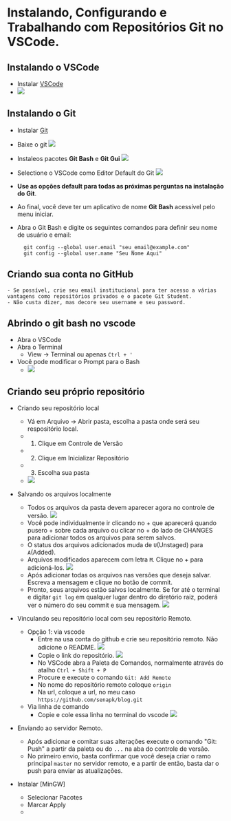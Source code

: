 # Instalando, Configurando e Trabalhando com Repositórios Git no VSCode.


## Instalando o VSCode
- Instalar [VSCode](https://code.visualstudio.com/)
- ![](vscode.png)

## Instalando o Git
- Instalar [Git](https://git-scm.com/download)
- Baixe o git ![](git1.png)
- Instaleos pacotes **Git Bash** e **Git Gui** ![](git2.png)
- Selectione o VSCode como Editor Default do Git ![](git3.png)
- **Use as opções default para todas as próximas perguntas na instalação do Git**.
- Ao final, você deve ter um aplicativo de nome **Git Bash** acessível pelo menu iniciar.
- Abra o Git Bash e digite os seguintes comandos para definir seu nome de usuário e email:

        git config --global user.email "seu_email@example.com"
        git config --global user.name "Seu Nome Aqui"

## Criando sua conta no GitHub
    - Se possível, crie seu email institucional para ter acesso a várias vantagens como repositórios privados e o pacote Git Student.
    - Não custa dizer, mas decore seu username e seu password.

## Abrindo o git bash no vscode
- Abra o VSCode
- Abra o Terminal
    - View -> Terminal ou apenas `Ctrl + '`
- Você pode modificar o Prompt para o Bash
    - ![](vscode2.png)


## Criando seu próprio repositório
- Criando seu repositório local
    - Vá em Arquivo -> Abrir pasta, escolha a pasta onde será seu respositório local.
    - 1. Clique em Controle de Versão
    - 2. Clique em Inicializar Repositório
    - 3. Escolha sua pasta
    - ![](git5.png)

- Salvando os arquivos localmente
    - Todos os arquivos da pasta devem aparecer agora no controle de versão. ![](git6.png)
    - Você pode individualmente ir clicando no + que aparecerá quando pusero + sobre cada arquivo ou clicar no + do lado de CHANGES para adicionar todos os arquivos para serem salvos.
    - O status dos arquivos adicionados muda de `U`(Unstaged) para `A`(Added).
    - Arquivos modificados aparecem com letra `M`. Clique no + para adicioná-los. ![](git7.png)
    - Após adicionar todas os arquivos nas versões que deseja salvar. Escreva a mensagem e clique no botão de commit.
    - Pronto, seus arquivos estão salvos localmente. Se for até o terminal e digitar `git log` em qualquer lugar dentro do diretório raiz, poderá ver o número do seu commit e sua mensagem. ![](git8.png)
- Vinculando seu repositório local com seu repositório Remoto.
    - Opção 1: via vscode
        - Entre na usa conta do github e crie seu repositório remoto. Não adicione o README. ![](git9.png)
        - Copie o link do repositório. ![](git10.png)
        - No VSCode abra a Paleta de Comandos, normalmente através do atalho `Ctrl + Shift + P`
        - Procure e execute o comando `Git: Add Remote`
        - No nome do repositório remoto coloque `origin`
        - Na url, coloque a url, no meu caso `https://github.com/senapk/blog.git`
    - Via linha de comando
        - Copie e cole essa linha no terminal do vscode ![](git12.png)
- Enviando ao servidor Remoto.
    - Após adicionar e comitar suas alterações execute o comando "Git: Push" a partir da paleta ou do `...` na aba do controle de versão.
    - No primeiro envio, basta confirmar que você deseja criar o ramo principal `master` no servidor remoto, e a partir de então, basta dar o push para enviar as atualizações.

- Instalar [MinGW]
    - Selecionar Pacotes
    - Marcar Apply
    - 